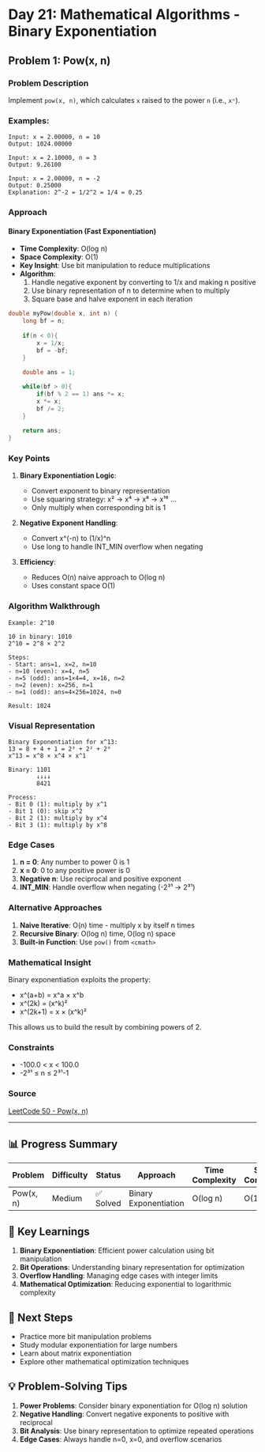 # Day 21: Mathematical Algorithms - Binary Exponentiation

## Problem 1: Pow(x, n)

### Problem Description

Implement `pow(x, n)`, which calculates `x` raised to the power `n` (i.e., `xⁿ`).

### Examples:

```
Input: x = 2.00000, n = 10
Output: 1024.00000

Input: x = 2.10000, n = 3
Output: 9.26100

Input: x = 2.00000, n = -2
Output: 0.25000
Explanation: 2^-2 = 1/2^2 = 1/4 = 0.25
```

### Approach

#### Binary Exponentiation (Fast Exponentiation)

- **Time Complexity**: O(log n)
- **Space Complexity**: O(1)
- **Key Insight**: Use bit manipulation to reduce multiplications
- **Algorithm**:
  1. Handle negative exponent by converting to 1/x and making n positive
  2. Use binary representation of n to determine when to multiply
  3. Square base and halve exponent in each iteration

```cpp
double myPow(double x, int n) {
    long bf = n;
    
    if(n < 0){
        x = 1/x;
        bf = -bf;
    }
    
    double ans = 1;

    while(bf > 0){
        if(bf % 2 == 1) ans *= x;
        x *= x;
        bf /= 2;
    }
    
    return ans;
}
```

### Key Points

1. **Binary Exponentiation Logic**:
   - Convert exponent to binary representation
   - Use squaring strategy: x² → x⁴ → x⁸ → x¹⁶ ...
   - Only multiply when corresponding bit is 1

2. **Negative Exponent Handling**:
   - Convert x^(-n) to (1/x)^n
   - Use long to handle INT_MIN overflow when negating

3. **Efficiency**:
   - Reduces O(n) naive approach to O(log n)
   - Uses constant space O(1)

### Algorithm Walkthrough

```
Example: 2^10

10 in binary: 1010
2^10 = 2^8 × 2^2

Steps:
- Start: ans=1, x=2, n=10
- n=10 (even): x=4, n=5
- n=5 (odd): ans=1×4=4, x=16, n=2
- n=2 (even): x=256, n=1
- n=1 (odd): ans=4×256=1024, n=0

Result: 1024
```

### Visual Representation

```
Binary Exponentiation for x^13:
13 = 8 + 4 + 1 = 2³ + 2² + 2⁰
x^13 = x^8 × x^4 × x^1

Binary: 1101
        ↓↓↓↓
        8421
        
Process:
- Bit 0 (1): multiply by x^1
- Bit 1 (0): skip x^2
- Bit 2 (1): multiply by x^4
- Bit 3 (1): multiply by x^8
```

### Edge Cases

1. **n = 0**: Any number to power 0 is 1
2. **x = 0**: 0 to any positive power is 0
3. **Negative n**: Use reciprocal and positive exponent
4. **INT_MIN**: Handle overflow when negating (-2³¹ → 2³¹)

### Alternative Approaches

1. **Naive Iterative**: O(n) time - multiply x by itself n times
2. **Recursive Binary**: O(log n) time, O(log n) space
3. **Built-in Function**: Use `pow()` from `<cmath>`

### Mathematical Insight

Binary exponentiation exploits the property:
- x^(a+b) = x^a × x^b
- x^(2k) = (x^k)²
- x^(2k+1) = x × (x^k)²

This allows us to build the result by combining powers of 2.

### Constraints

- -100.0 < x < 100.0
- -2³¹ ≤ n ≤ 2³¹-1

### Source

[LeetCode 50 - Pow(x, n)](https://leetcode.com/problems/powx-n)

---

## 📊 Progress Summary

| Problem | Difficulty | Status | Approach | Time Complexity | Space Complexity |
|---------|------------|--------|----------|-----------------|------------------|
| Pow(x, n) | Medium | ✅ Solved | Binary Exponentiation | O(log n) | O(1) |

## 🎯 Key Learnings

1. **Binary Exponentiation**: Efficient power calculation using bit manipulation
2. **Bit Operations**: Understanding binary representation for optimization
3. **Overflow Handling**: Managing edge cases with integer limits
4. **Mathematical Optimization**: Reducing exponential to logarithmic complexity

## 🚀 Next Steps

- Practice more bit manipulation problems
- Study modular exponentiation for large numbers
- Learn about matrix exponentiation
- Explore other mathematical optimization techniques

## 💡 Problem-Solving Tips

1. **Power Problems**: Consider binary exponentiation for O(log n) solution
2. **Negative Handling**: Convert negative exponents to positive with reciprocal
3. **Bit Analysis**: Use binary representation to optimize repeated operations
4. **Edge Cases**: Always handle n=0, x=0, and overflow scenarios

